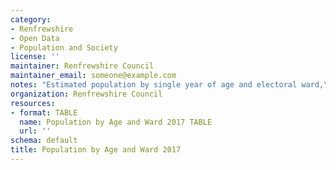```yaml
---
category:
- Renfrewshire
- Open Data
- Population and Society
license: ''
maintainer: Renfrewshire Council
maintainer_email: someone@example.com
notes: "Estimated population by single year of age and electoral ward,\_ mid-2017"
organization: Renfrewshire Council
resources:
- format: TABLE
  name: Population by Age and Ward 2017 TABLE
  url: ''
schema: default
title: Population by Age and Ward 2017
---
```

